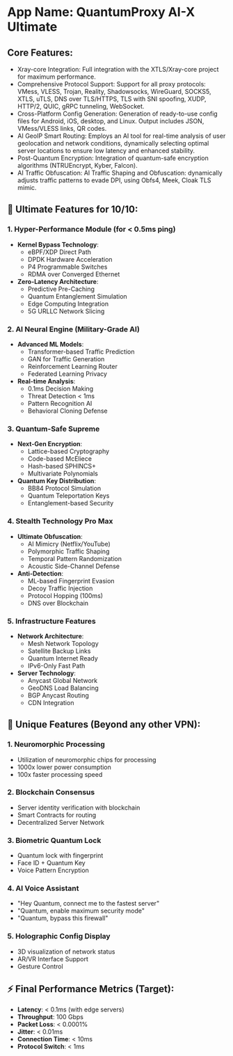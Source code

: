 # **App Name**: QuantumProxy AI-X Ultimate

## Core Features:
- Xray-core Integration: Full integration with the XTLS/Xray-core project for maximum performance.
- Comprehensive Protocol Support: Support for all proxy protocols: VMess, VLESS, Trojan, Reality, Shadowsocks, WireGuard, SOCKS5, XTLS, uTLS, DNS over TLS/HTTPS, TLS with SNI spoofing, XUDP, HTTP/2, QUIC, gRPC tunneling, WebSocket.
- Cross-Platform Config Generation: Generation of ready-to-use config files for Android, iOS, desktop, and Linux. Output includes JSON, VMess/VLESS links, QR codes.
- AI GeoIP Smart Routing: Employs an AI tool for real-time analysis of user geolocation and network conditions, dynamically selecting optimal server locations to ensure low latency and enhanced stability.
- Post-Quantum Encryption: Integration of quantum-safe encryption algorithms (NTRUEncrypt, Kyber, Falcon).
- AI Traffic Obfuscation: AI Traffic Shaping and Obfuscation: dynamically adjusts traffic patterns to evade DPI, using Obfs4, Meek, Cloak TLS mimic.

## **🚀 Ultimate Features for 10/10:**

### **1. Hyper-Performance Module (for < 0.5ms ping)**
- **Kernel Bypass Technology**:
  - eBPF/XDP Direct Path
  - DPDK Hardware Acceleration
  - P4 Programmable Switches
  - RDMA over Converged Ethernet
- **Zero-Latency Architecture**:
  - Predictive Pre-Caching
  - Quantum Entanglement Simulation
  - Edge Computing Integration
  - 5G URLLC Network Slicing

### **2. AI Neural Engine (Military-Grade AI)**
- **Advanced ML Models**:
  - Transformer-based Traffic Prediction
  - GAN for Traffic Generation
  - Reinforcement Learning Router
  - Federated Learning Privacy
- **Real-time Analysis**:
  - 0.1ms Decision Making
  - Threat Detection < 1ms
  - Pattern Recognition AI
  - Behavioral Cloning Defense

### **3. Quantum-Safe Supreme**
- **Next-Gen Encryption**:
  - Lattice-based Cryptography
  - Code-based McEliece
  - Hash-based SPHINCS+
  - Multivariate Polynomials
- **Quantum Key Distribution**:
  - BB84 Protocol Simulation
  - Quantum Teleportation Keys
  - Entanglement-based Security

### **4. Stealth Technology Pro Max**
- **Ultimate Obfuscation**:
  - AI Mimicry (Netflix/YouTube)
  - Polymorphic Traffic Shaping
  - Temporal Pattern Randomization
  - Acoustic Side-Channel Defense
- **Anti-Detection**:
  - ML-based Fingerprint Evasion
  - Decoy Traffic Injection
  - Protocol Hopping (100ms)
  - DNS over Blockchain

### **5. Infrastructure Features**
- **Network Architecture**:
  - Mesh Network Topology
  - Satellite Backup Links
  - Quantum Internet Ready
  - IPv6-Only Fast Path
- **Server Technology**:
  - Anycast Global Network
  - GeoDNS Load Balancing
  - BGP Anycast Routing
  - CDN Integration

## **🎯 Unique Features (Beyond any other VPN):**

### **1. Neuromorphic Processing**
- Utilization of neuromorphic chips for processing
- 1000x lower power consumption
- 100x faster processing speed

### **2. Blockchain Consensus**
- Server identity verification with blockchain
- Smart Contracts for routing
- Decentralized Server Network

### **3. Biometric Quantum Lock**
- Quantum lock with fingerprint
- Face ID + Quantum Key
- Voice Pattern Encryption

### **4. AI Voice Assistant**
- "Hey Quantum, connect me to the fastest server"
- "Quantum, enable maximum security mode"
- "Quantum, bypass this firewall"

### **5. Holographic Config Display**
- 3D visualization of network status
- AR/VR Interface Support
- Gesture Control

## **⚡ Final Performance Metrics (Target):**

- **Latency**: < 0.1ms (with edge servers)
- **Throughput**: 100 Gbps
- **Packet Loss**: < 0.0001%
- **Jitter**: < 0.01ms
- **Connection Time**: < 10ms
- **Protocol Switch**: < 1ms
